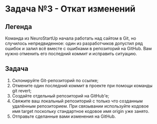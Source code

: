 # Задача №3 - Откат изменений

## Легенда
Команда из NeuroStartUp начала работать над сайтом в Git, но случилось непредвиденное: один из разработчиков допустил ряд ошибок и залил всё вместе с ошибками в репозиторий на GitHub. Вам нужно отменить его последний коммит и исправить ситуацию.

## Задача
1. Склонируйте Git-репозиторий по ссылке;
2. Отмените один последний коммит в проекте при помощи команды git revert;
3. Создайте отдельный репозиторий на GitHub'е;
4. Свяжите ваш локальный репозиторий с только что созданным удалённым репозиторием. При связывании используйте кодовое имя target поскольку стандартное кодовое имя origin уже занято.
5. Отправьте сделанные вами изменения на GitHub.
